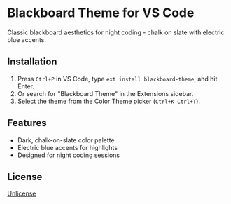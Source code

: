 # Blackboard Theme for VS Code

Classic blackboard aesthetics for night coding - chalk on slate with electric blue accents.

## Installation

1. Press `Ctrl+P` in VS Code, type `ext install blackboard-theme`, and hit Enter.
2. Or search for "Blackboard Theme" in the Extensions sidebar.
3. Select the theme from the Color Theme picker (`Ctrl+K Ctrl+T`).

## Features

- Dark, chalk-on-slate color palette
- Electric blue accents for highlights
- Designed for night coding sessions

## License
[Unlicense](https://unlicense.org)

